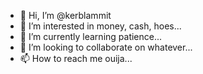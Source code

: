 - 👋 Hi, I’m @kerblammit
- 👀 I’m interested in money, cash, hoes...
- 🌱 I’m currently learning patience...
- 💞️ I’m looking to collaborate on whatever...
- 📫 How to reach me ouija...

<!---
kerblammit/kerblammit is a ✨ special ✨ repository because its `README.md` (this file) appears on your GitHub profile.
You can click the Preview link to take a look at your changes.
--->
